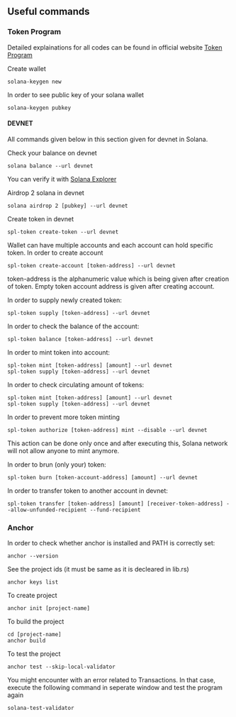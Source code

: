 ## Useful commands

### Token Program

Detailed explainations for all codes can be found in official website [Token Program](https://spl.solana.com/token)

Create wallet

```
solana-keygen new
```

In order to see public key of your solana wallet

```
solana-keygen pubkey
```

#### DEVNET

All commands given below in this section given for devnet in Solana.

Check your balance on devnet 

```
solana balance --url devnet
```

You can verify it with [Solana Explorer](https://explorer.solana.com/)

Airdrop 2 solana in devnet

```
solana airdrop 2 [pubkey] --url devnet
```

Create token in devnet

```
spl-token create-token --url devnet
```

Wallet can have multiple accounts and each account can hold specific token. In order to create account

```
spl-token create-account [token-address] --url devnet
```

token-address is the alphanumeric value which is being given after creation of token. Empty token account address is given after creating account.

In order to supply newly created token:
```
spl-token supply [token-address] --url devnet
```

In order to check the balance of the account:
```
spl-token balance [token-address] --url devnet
```

In order to mint token into account:
```
spl-token mint [token-address] [amount] --url devnet
spl-token supply [token-address] --url devnet
```

In order to check circulating amount of tokens:
```
spl-token mint [token-address] [amount] --url devnet
spl-token supply [token-address] --url devnet
```

In order to prevent more token minting
```
spl-token authorize [token-address] mint --disable --url devnet
```
This action can be done only once and after executing this, Solana network will not allow anyone to mint anymore.

In order to brun (only your) token:
```
spl-token burn [token-account-address] [amount] --url devnet
```

In order to transfer token to another account in devnet:
```
spl-token transfer [token-address] [amount] [receiver-token-address] --allow-unfunded-recipient --fund-recipient
```

### Anchor

In order to check whether anchor is installed and PATH is correctly set:
```
anchor --version
```

See the project ids (it must be same as it is decleared in lib.rs)
```
anchor keys list
```

To create project
```
anchor init [project-name]
```

To build the project
```
cd [project-name]
anchor build
```

To test the project
```
anchor test --skip-local-validator
```

You might encounter with an error related to Transactions. In that case, execute the following command in seperate window and test the program again
```
solana-test-validator
```


